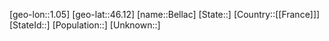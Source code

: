 ﻿---
location: [46.12,1.05]
type: City
tags:
- geo/City


SpocWebEntityId: 29086
isDeleted: false
confidential: public

---
[geo-lon::1.05]
[geo-lat::46.12]
[name::Bellac]
[State::]
[Country::[[France]]]
[StateId::]
[Population::]
[Unknown::]

